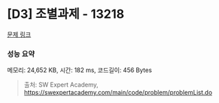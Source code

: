 # [D3] 조별과제 - 13218 

[문제 링크](https://swexpertacademy.com/main/code/problem/problemDetail.do?contestProbId=AXzjvCCq-PwDFASs) 

### 성능 요약

메모리: 24,652 KB, 시간: 182 ms, 코드길이: 456 Bytes



> 출처: SW Expert Academy, https://swexpertacademy.com/main/code/problem/problemList.do